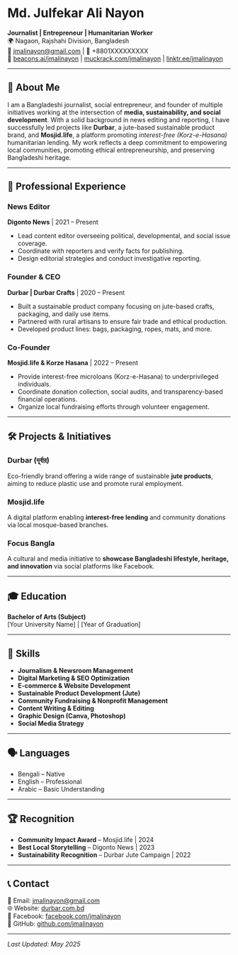 # Md. Julfekar Ali Nayon  
**Journalist | Entrepreneur | Humanitarian Worker**  
🌍 Nagaon, Rajshahi Division, Bangladesh  
📧 jmalinayon@gmail.com | 📱 +8801XXXXXXXXX  
🔗 [beacons.ai/jmalinayon](https://beacons.ai/jmalinayon) | [muckrack.com/jmalinayon](https://muckrack.com/jmalinayon) | [linktr.ee/jmalinayon](https://linktr.ee/jmalinayon)

---

## 🧭 About Me  
I am a Bangladeshi journalist, social entrepreneur, and founder of multiple initiatives working at the intersection of **media, sustainability, and social development**. With a solid background in news editing and reporting, I have successfully led projects like **Durbar**, a jute-based sustainable product brand, and **Mosjid.life**, a platform promoting *interest-free (Korz-e-Hasana)* humanitarian lending. My work reflects a deep commitment to empowering local communities, promoting ethical entrepreneurship, and preserving Bangladeshi heritage.

---

## 📰 Professional Experience

### News Editor  
**Digonto News** | 2021 – Present  
- Lead content editor overseeing political, developmental, and social issue coverage.  
- Coordinate with reporters and verify facts for publishing.  
- Design editorial strategies and conduct investigative reporting.  

### Founder & CEO  
**Durbar | Durbar Crafts** | 2020 – Present  
- Built a sustainable product company focusing on jute-based crafts, packaging, and daily use items.  
- Partnered with rural artisans to ensure fair trade and ethical production.  
- Developed product lines: bags, packaging, ropes, mats, and more.  

### Co-Founder  
**Mosjid.life & Korze Hasana** | 2022 – Present  
- Provide interest-free microloans (Korz-e-Hasana) to underprivileged individuals.  
- Coordinate donation collection, social audits, and transparency-based financial operations.  
- Organize local fundraising efforts through volunteer engagement.  

---

## 🛠️ Projects & Initiatives

### Durbar (দূর্বার)  
Eco-friendly brand offering a wide range of sustainable **jute products**, aiming to reduce plastic use and promote rural employment.

### Mosjid.life  
A digital platform enabling **interest-free lending** and community donations via local mosque-based branches.

### Focus Bangla  
A cultural and media initiative to **showcase Bangladeshi lifestyle, heritage, and innovation** via social platforms like Facebook.

---

## 🎓 Education

**Bachelor of Arts (Subject)**  
[Your University Name] | [Year of Graduation]

---

## 🧩 Skills

- **Journalism & Newsroom Management**  
- **Digital Marketing & SEO Optimization**  
- **E-commerce & Website Development**  
- **Sustainable Product Development (Jute)**  
- **Community Fundraising & Nonprofit Management**  
- **Content Writing & Editing**  
- **Graphic Design (Canva, Photoshop)**  
- **Social Media Strategy**

---

## 🗣️ Languages

- Bengali – Native  
- English – Professional  
- Arabic – Basic Understanding  

---

## 🏆 Recognition

- **Community Impact Award** – Mosjid.life | 2024  
- **Best Local Storytelling** – Digonto News | 2023  
- **Sustainability Recognition** – Durbar Jute Campaign | 2022  

---

## 📞 Contact

📩 Email: jmalinayon@gmail.com  
🌐 Website: [durbar.com.bd](http://durbar.com.bd)  
📱 Facebook: [facebook.com/jmalinayon](https://facebook.com/jmalinayon)  
🔗 GitHub: [github.com/jmalinayon](https://github.com/jmalinayon)

---

*Last Updated: May 2025*  
